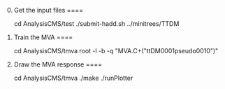 0. Get the input files
====

    cd AnalysisCMS/test
    ./submit-hadd.sh ../minitrees/TTDM


1. Train the MVA
====

    cd AnalysisCMS/tmva
    root -l -b -q "MVA.C+(\"ttDM0001pseudo0010\")"


2. Draw the MVA response
====

    cd AnalysisCMS/tmva
    ./make
    ./runPlotter